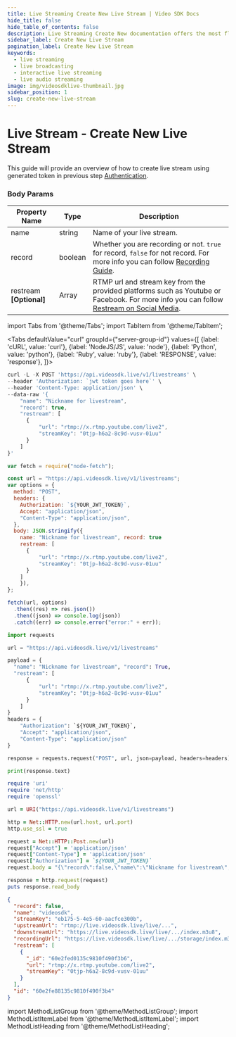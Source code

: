 ```yaml
---
title: Live Streaming Create New Live Stream | Video SDK Docs
hide_title: false
hide_table_of_contents: false
description: Live Streaming Create New documentation offers the most flexibility and control over your live viewing experience, build a custom integration with your live streaming web & app.
sidebar_label: Create New Live Stream
pagination_label: Create New Live Stream
keywords:
  - live streaming
  - live broadcasting
  - interactive live streaming
  - live audio streaming
image: img/videosdklive-thumbnail.jpg
sidebar_position: 1
slug: create-new-live-stream
---
```


# Live Stream - Create New Live Stream

This guide will provide an overview of how to create live stream using generated token in previous step [Authentication](/docs/guide/standard-live-streaming-api-sdk/authentication).

### Body Params

| Property Name           | Type    | Description                                                                                                                                                                                                           |
| ----------------------- | ------- | --------------------------------------------------------------------------------------------------------------------------------------------------------------------------------------------------------------------- |
| name                    | string  | Name of your live stream.                                                                                                                                                                                             |
| record                  | boolean | Whether you are recording or not. `true` for record, `false` for not record. For more info you can follow [Recording Guide](/docs/guide/standard-live-streaming-api-sdk/features/record-live-stream).                 |
| restream **[Optional]** | Array   | RTMP url and stream key from the provided platforms such as Youtube or Facebook. For more info you can follow [Restream on Social Media](/docs/guide/standard-live-streaming-api-sdk/features/restream-social-media). |

import Tabs from '@theme/Tabs';
import TabItem from '@theme/TabItem';

<Tabs
defaultValue="curl"
groupId={"server-group-id"}
values={[
{label: 'cURL', value: 'curl'},
{label: 'NodeJS/JS', value: 'node'},
{label: 'Python', value: 'python'},
{label: 'Ruby', value: 'ruby'},
{label: 'RESPONSE', value: 'response'},
]}>
<TabItem value="curl">

```js
curl -L -X POST 'https://api.videosdk.live/v1/livestreams' \
--header 'Authorization: `jwt token goes here`' \
--header 'Content-Type: application/json' \
--data-raw '{
    "name": "Nickname for livestream",
    "record": true,
    "restream": [
      {
          "url": "rtmp://x.rtmp.youtube.com/live2",
          "streamKey": "0tjp-h6a2-8c9d-vusv-01uu"
      }
    ]
}'
```

</TabItem>
<TabItem value="node">

```js
var fetch = require("node-fetch");

const url = "https://api.videosdk.live/v1/livestreams";
var options = {
  method: "POST",
  headers: {
    Authorization: `${YOUR_JWT_TOKEN}`,
    Accept: "application/json",
    "Content-Type": "application/json",
  },
  body: JSON.stringify({
    name: "Nickname for livestream", record: true
    restream: [
      {
          "url": "rtmp://x.rtmp.youtube.com/live2",
          "streamKey": "0tjp-h6a2-8c9d-vusv-01uu"
      }
    ]
    }),
};

fetch(url, options)
  .then((res) => res.json())
  .then((json) => console.log(json))
  .catch((err) => console.error("error:" + err));
```

</TabItem>
<TabItem value="python">

```python
import requests

url = "https://api.videosdk.live/v1/livestreams"

payload = {
  "name": "Nickname for livestream", "record": True,
  "restream": [
      {
          "url": "rtmp://x.rtmp.youtube.com/live2",
          "streamKey": "0tjp-h6a2-8c9d-vusv-01uu"
      }
    ]
}
headers = {
    "Authorization": `${YOUR_JWT_TOKEN}`,
    "Accept": "application/json",
    "Content-Type": "application/json"
}

response = requests.request("POST", url, json=payload, headers=headers)

print(response.text)
```

</TabItem>
<TabItem value="ruby">

```ruby
require 'uri'
require 'net/http'
require 'openssl'

url = URI("https://api.videosdk.live/v1/livestreams")

http = Net::HTTP.new(url.host, url.port)
http.use_ssl = true

request = Net::HTTP::Post.new(url)
request["Accept"] = 'application/json'
request["Content-Type"] = 'application/json'
request["Authorization"] = `${YOUR_JWT_TOKEN}`
request.body = "{\"record\":false,\"name\":\"Nickname for livestream\",\"restream\": [ { \"url\": \"rtmp://x.rtmp.youtube.com/live2\", \"streamKey\": \"0tjp-h6a2-8c9d-vusv-01uu\" } ]}"

response = http.request(request)
puts response.read_body
```

</TabItem>
<TabItem value="response">

```json
{
  "record": false,
  "name": "videosdk",
  "streamKey": "eb175-5-4e5-60-aacfce300b",
  "upstreamUrl": "rtmp://live.videosdk.live/live/...",
  "downstreamUrl": "https://live.videosdk.live/live/.../index.m3u8",
  "recordingUrl": "https://live.videosdk.live/live/.../storage/index.m3u8",
  "restream": [
    {
      "_id": "60e2fed0135c9810f490f3b6",
      "url": "rtmp://x.rtmp.youtube.com/live2",
      "streamKey": "0tjp-h6a2-8c9d-vusv-01uu"
    }
  ],
  "id": "60e2fe88135c9810f490f3b4"
}
```

</TabItem>
</Tabs>

import MethodListGroup from '@theme/MethodListGroup';
import MethodListItemLabel from '@theme/MethodListItemLabel';
import MethodListHeading from '@theme/MethodListHeading';

<MethodListGroup>
  <MethodListItemLabel  description="Response Body" >
    <MethodListGroup>
      <MethodListHeading heading="parameters" />
      <MethodListItemLabel name="id"  type={"string"}  description="Unique identifier of live stream." />
      <MethodListItemLabel name="name"  type={"string"}  description="Provided name of the live stream." />
      <MethodListItemLabel name="record"  type={"boolean"}  description="Flag for live stream recording, which you have provided while creating live stream." />
      <MethodListItemLabel name="streamKey"  type={"string"}  description="Stream keys are like your live stream’s password and address." />
      <MethodListItemLabel name="upstreamUrl"  type={"string"}  description="where a RTMP stream is used to send video between an encoder and server." />
      <MethodListItemLabel name="downstreamUrl"  type={"string"}  description="It's URL, Where you can play live stream in video player (Support HLS format)." />
      <MethodListItemLabel name="recordingUrl"  type={"string"}  description="It's URL, Where live stream recording is stored. 
       NOTE: This property is only visible, if you set `record : true` in body params." />
      <MethodListItemLabel name="restream"  type={"array"}  description="This property contains object of RTMP url and streamKey, which you have provided in body params." />
    </MethodListGroup>
  </MethodListItemLabel>
</MethodListGroup>
